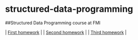 # structured-data-programming

##Structured Data Programming course at FMI

| [First homework](https://github.com/Emoooo1261/structured-data-programming/tree/master/SDP-Homework1) |
| [Second homework](https://github.com/Emoooo1261/structured-data-programming/tree/master/SDP-Homework2) |
| [Third homework](https://github.com/Emoooo1261/structured-data-programming/tree/master/SDP-Homework3) |
